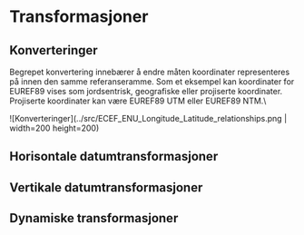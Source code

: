 # Transformasjoner

## Konverteringer

Begrepet konvertering innebærer å endre måten koordinater representeres på innen den samme referanseramme. Som et eksempel kan koordinater for EUREF89 vises som jordsentrisk, geografiske eller projiserte koordinater. Projiserte koordinater kan være EUREF89 UTM eller EUREF89 NTM.\


![Konverteringer](../src/ECEF_ENU_Longitude_Latitude_relationships.png | width=200 height=200)
<!--- Original link: https://en.wikipedia.org/wiki/Local_tangent_plane_coordinates#/media/File:ECEF_ENU_Longitude_Latitude_relationships.svg ---> 

## Horisontale datumtransformasjoner

## Vertikale datumtransformasjoner

## Dynamiske transformasjoner
